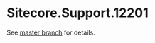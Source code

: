 # Sitecore.Support.12201

See [master branch](https://github.com/sitecoresupport/Sitecore.Support.12201) for details.